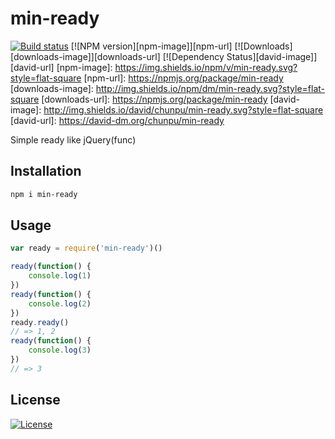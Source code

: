 min-ready
===

[![Build status][travis-image]][travis-url]
[![NPM version][npm-image]][npm-url]
[![Downloads][downloads-image]][downloads-url]
[![Dependency Status][david-image]][david-url]
[npm-image]: https://img.shields.io/npm/v/min-ready.svg?style=flat-square
[npm-url]: https://npmjs.org/package/min-ready
[downloads-image]: http://img.shields.io/npm/dm/min-ready.svg?style=flat-square
[downloads-url]: https://npmjs.org/package/min-ready
[david-image]: http://img.shields.io/david/chunpu/min-ready.svg?style=flat-square
[david-url]: https://david-dm.org/chunpu/min-ready


Simple ready like jQuery(func)

Installation
---

```sh
npm i min-ready
```

Usage
---

```js
var ready = require('min-ready')()

ready(function() {
	console.log(1)
})
ready(function() {
	console.log(2)
})
ready.ready()
// => 1, 2
ready(function() {
	console.log(3)
})
// => 3
```

License
---

[![License][license-image]][license-url]

[travis-image]: https://img.shields.io/travis/chunpu/min-ready.svg?style=flat-square
[travis-url]: https://travis-ci.org/chunpu/min-ready
[license-image]: http://img.shields.io/npm/l/min-ready.svg?style=flat-square
[license-url]: #
